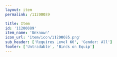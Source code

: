 ```yaml
---
layout: item
permalink: /11200089

title: Item
id: '11200089'
item_name: 'Unknown'
icon_url: 'item/icon/11200085.png'
sub_header: ['Requires Level 60', 'Gender: All']
footer: ['Untradable', 'Binds on Equip']
---
```


